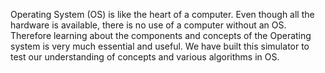 Operating System (OS) is like the heart of a computer. Even though all the hardware is available, there is no use of a computer without an OS. Therefore learning about the components and concepts of the Operating system is very much essential and useful. We have built this simulator to test our understanding of concepts and various algorithms in OS.